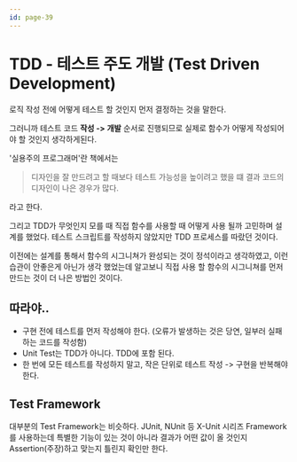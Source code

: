 ```yaml
---
id: page-39
---
```

# TDD - 테스트 주도 개발 (Test Driven Development)

로직 작성 전에 어떻게 테스트 할 것인지 먼저 결정하는 것을 말한다.

그러니까 테스트 코드 **작성 -> 개발** 순서로 진행되므로 실제로 함수가 어떻게 작성되어야 할 것인지 생각하게된다.

'실용주의 프로그래머'란 책에서는
> 디자인을 잘 만드려고 할 때보다 테스트 가능성을 높이려고 했을 떄 결과 코드의 디자인이 나은 경우가 많다.

라고 한다.

그리고 TDD가 무엇인지 모를 때 직접 함수를 사용할 때 어떻게 사용 될까 고민하며 설계를 했었다.
테스트 스크립트를 작성하지 않았지만 TDD 프로세스를 따랐던 것이다.

이전에는 설계를 통해서 함수의 시그니쳐가 완성되는 것이 정석이라고 생각하였고, 이런 습관이 안좋은게 아닌가 생각 했었는데
알고보니 직접 사용 할 함수의 시그니쳐를 먼저 만드는 것이 더 나은 방법인 것이다.

## 따라야..

* 구현 전에 테스트를 먼저 작성해야 한다. (오류가 발생하는 것은 당연, 일부러 실패하는 코드를 작성함)
* Unit Test는 TDD가 아니다. TDD에 포함 된다.
* 한 번에 모든 테스트를 작성하지 말고, 작은 단위로 테스트 작성 -> 구현을 반복해야 한다.

## Test Framework

대부분의 Test Framework는 비슷하다. JUnit, NUnit 등 X-Unit 시리즈 Framework를 사용하는데
특별한 기능이 있는 것이 아니라 결과가 어떤 값이 올 것인지 Assertion(주장)하고 맞는지 틀린지 확인만 한다.
